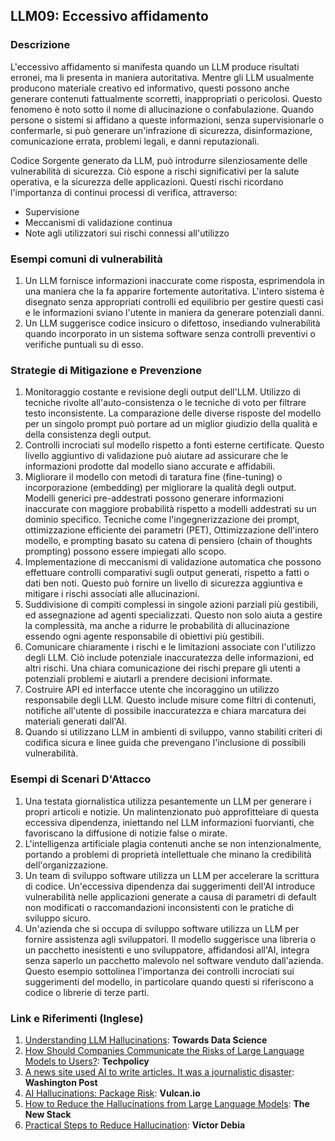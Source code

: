 ## LLM09: Eccessivo affidamento

### Descrizione

L'eccessivo affidamento si manifesta quando un LLM produce risultati erronei, ma li presenta in maniera autoritativa.
Mentre gli LLM usualmente producono materiale creativo ed informativo, questi possono anche generare contenuti fattualmente scorretti, inappropriati o pericolosi. Questo fenomeno è noto sotto il nome di allucinazione o confabulazione. Quando persone o sistemi si affidano a queste informazioni, senza supervisionarle o confermarle, si può generare un'infrazione di sicurezza, disinformazione, comunicazione errata, problemi legali, e danni reputazionali.

Codice Sorgente generato da LLM, può introdurre silenziosamente delle vulnerabilità di sicurezza. Ciò espone a rischi significativi per la salute operativa, e la sicurezza delle applicazioni. Questi rischi ricordano l'importanza di continui processi di verifica, attraverso:
* Supervisione
* Meccanismi di validazione continua
* Note agli utilizzatori sui rischi connessi all'utilizzo

### Esempi comuni di vulnerabilità

1. Un LLM fornisce informazioni inaccurate come risposta, esprimendola in una maniera che la fa apparire fortemente autoritativa. L'intero sistema è disegnato senza appropriati controlli ed equilibrio per gestire questi casi e le informazioni sviano l'utente in maniera da generare potenziali danni.
2. Un LLM suggerisce codice insicuro o difettoso, insediando vulnerabilità quando incorporato in un sistema software senza controlli preventivi o verifiche puntuali su di esso.

### Strategie di Mitigazione e Prevenzione

1. Monitoraggio costante e revisione degli output dell'LLM. Utilizzo di tecniche rivolte all'auto-consistenza o le tecniche di voto per filtrare testo inconsistente. La comparazione delle diverse risposte del modello per un singolo prompt può portare ad un miglior giudizio della qualità e della consistenza degli output.
2. Controlli incrociati sul modello rispetto a fonti esterne certificate. Questo livello aggiuntivo di validazione può aiutare ad assicurare che le informazioni prodotte dal modello siano accurate e affidabili.
3. Migliorare il modello con metodi di taratura fine (fine-tuning) o incorporazione (embedding) per migliorare la qualità degli output. Modelli generici pre-addestrati possono generare informazioni inaccurate con maggiore probabilità rispetto a modelli addestrati su un dominio specifico. Tecniche come l'ingegnerizzazione dei prompt, ottimizzazione efficiente dei parametri (PET), Ottimizzazione dell'intero modello, e prompting basato su catena di pensiero (chain of thoughts prompting) possono essere impiegati allo scopo.
4. Implementazione di meccanismi di validazione automatica che possono effettuare controlli comparativi sugli output generati, rispetto a fatti o dati ben noti. Questo può fornire un livello di sicurezza aggiuntiva e mitigare i rischi associati alle allucinazioni.
5. Suddivisione di compiti complessi in singole azioni parziali più gestibili, ed assegnazione ad agenti specializzati. Questo non solo aiuta a gestire la complessità, ma anche a ridurre le probabilità di allucinazione essendo ogni agente responsabile di obiettivi più gestibili.
6. Comunicare chiaramente i rischi e le limitazioni associate con l'utilizzo degli LLM. Ciò include potenziale inaccuratezza delle informazioni, ed altri rischi. Una chiara comunicazione dei rischi prepare gli utenti a potenziali problemi e aiutarli a prendere decisioni informate.
7. Costruire API ed interfacce utente che incoraggino un utilizzo responsabile degli LLM. Questo include misure come filtri di contenuti, notifiche all'utente di possibile inaccuratezza e chiara marcatura dei materiali generati dall'AI.
8. Quando si utilizzano LLM in ambienti di sviluppo, vanno stabiliti criteri di codifica sicura e linee guida che prevengano l'inclusione di possibili vulnerabilità. 

### Esempi di Scenari D'Attacco

1. Una testata giornalistica utilizza pesantemente un LLM per generare i propri articoli e notizie. Un malintenzionato può approfitteìare di questa eccessiva dipendenza, iniettando nel LLM informazioni fuorvianti, che favoriscano la diffusione di notizie false o mirate.
2. L'intelligenza artificiale plagia contenuti anche se non intenzionalmente, portando a problemi di proprietà intellettuale che minano la credibilità dell'organizzazione.
3. Un team di sviluppo software utilizza un LLM per accelerare la scrittura di codice. Un'eccessiva dipendenza dai suggerimenti dell'AI introduce vulnerabilità nelle applicazioni generate a causa di parametri di default non modificati o raccomandazioni inconsistenti con le pratiche di sviluppo sicuro.
4. Un'azienda che si occupa di sviluppo software utilizza un LLM per fornire assistenza agli sviluppatori. Il modello suggerisce una libreria o un pacchetto inesistenti e uno sviluppatore, affidandosi all'AI, integra senza saperlo un pacchetto malevolo nel software venduto dall'azienda. Questo esempio sottolinea l'importanza dei controlli incrociati sui suggerimenti del modello, in particolare quando questi si riferiscono a codice o librerie di terze parti.

### Link e Riferimenti (Inglese)

1. [Understanding LLM Hallucinations](https://towardsdatascience.com/llm-hallucinations-ec831dcd7786): **Towards Data Science**
2. [How Should Companies Communicate the Risks of Large Language Models to Users?](https://techpolicy.press/how-should-companies-communicate-the-risks-of-large-language-models-to-users/): **Techpolicy**
3. [A news site used AI to write articles. It was a journalistic disaster](https://www.washingtonpost.com/media/2023/01/17/cnet-ai-articles-journalism-corrections/): **Washington Post**
4. [AI Hallucinations: Package Risk](https://vulcan.io/blog/ai-hallucinations-package-risk): **Vulcan.io**
5. [How to Reduce the Hallucinations from Large Language Models](https://thenewstack.io/how-to-reduce-the-hallucinations-from-large-language-models/): **The New Stack**
6. [Practical Steps to Reduce Hallucination](https://newsletter.victordibia.com/p/practical-steps-to-reduce-hallucination): **Victor Debia**
